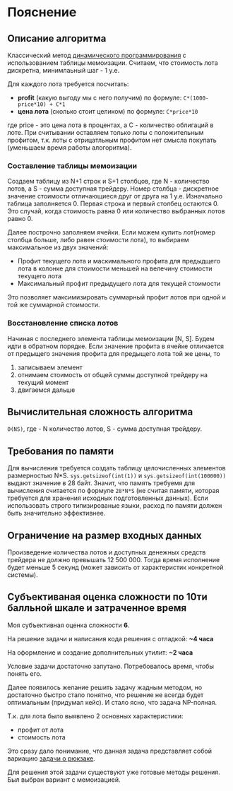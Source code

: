 # Пояснение
## Описание алгоритма
Классический метод 
[динамического программирования](https://ru.wikipedia.org/wiki/%D0%94%D0%B8%D0%BD%D0%B0%D0%BC%D0%B8%D1%87%D0%B5%D1%81%D0%BA%D0%BE%D0%B5_%D0%BF%D1%80%D0%BE%D0%B3%D1%80%D0%B0%D0%BC%D0%BC%D0%B8%D1%80%D0%BE%D0%B2%D0%B0%D0%BD%D0%B8%D0%B5) 
с использованием таблицы мемоизации.
Считаем, что стоимость лота дискретна, минимлаьный шаг - 1 у.е.

Для каждого лота требуется посчитать:
* **profit** (какую выгоду мы с него 
получим) по формуле: `C*(1000-price*10) + C*1`
* **цена лота** (сколько стоит целиком) по формуле: `С*price*10`

где price - это цена лота в процентах, а С - количество облигаций в 
лоте.
При считывании оставляем только лоты с положительным профитом, т.к. лоты
с отрицатльным профитом нет смысла покупать 
(уменьшаем время работы алогоритма). 
### Составление таблицы мемоизации
Создаем таблицу из N+1 строк и S+1 столбцов, где N - количество лотов,
а S - сумма доступная трейдеру. Номер столбца - дискретное значение 
стоимости отличающиеся друг от друга на 1 у.е. Изначально таблица 
заполняется 0.
Первая строка и первый столбец остаются 0. Это случай, когда стоимость
равна 0 или количество выбранных лотов равно 0.

Далее построчно заполняем ячейки. 
Если можем купить лот(номер столбца больше, либо равен стоимости лота),
то выбираем максимальное из двух значений:
* Профит текущего лота и маскимального профита для предыдщего лота в 
колонке для стоимости меньшей на велечину стоимости текущего лота 
* Максимальный профит предыдущего лота для текущей стоимости

Это позволяет максимизировать суммарный профит лотов при одной и той же
суммарной стоимости.

### Восстановление списка лотов
Начиная с последнего элемента таблицы мемоизации \[N, S\]. Будем идти
в обратном порядке. Если значение профита в ячейке отличается от 
предыщего значения профита для предыщего лота той же цены, то 
1. записываем элемент
1. отнимаем стоимость от общей суммы доступной трейдеру на текущий 
момент
1. двигаемся дальше 

## Вычислительная сложность алгоритма
`O(NS)`, где - N количество лотов, S - сумма доступная трейдеру.
## Требования по памяти
Для вычисления требуется создать таблицу целочисленных элементов
размерностью N*S. `sys.getsizeof(int(1))` и `sys.getsizeof(int(100000))`
выдают значение в 28 байт. Значит, что память требуемя для вычисления
считается по формуле `28*N*S` (не считая памяти, которая требуется для 
хранения исходных подготовленных данных).
Если использовать строго типизированые языки, расход по памяти должен 
быть значительно эффективнее.  
## Ограничение на размер входных данных
Произведение количества лотов и доступных денежных средств трейдера
не должно превышать 12 500 000. Тогда время исполнение будет меньше 5 
секунд (может зависить от характеристик конкретной системы).
## Субъективаная оценка сложности по 10ти балльной шкале и затраченное время
Моя субъективная оценка сложности **6**. 

На решение задачи и написания кода решения с отладкой: **~4 часа**

На оформление и создание дополнительных утилит: **~2 часа**

Условие задачи достаточно запутано. Потребовалось время, чтобы понять 
его. 

Далее появилось желание решить задачу жадным методом, но достаточно 
быстро стало понятно, что решение не всегда будет оптимальным (придумал 
кейс). И стало ясно, что задача NP-полная. 

Т.к. для лота было выявлено 2 основных характеристики:
* профит от лота
* стоимость лота

Это сразу дало понимание, что данная задача представляет собой вариацию 
[задачи о рюкзаке](https://cutt.ly/IuG0agR).

Для решения этой задачи существуют уже готовые методы решения.
Был выбран вариант с мемоизацией. 



